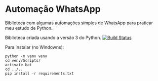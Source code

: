 # Automação WhatsApp
Biblioteca com algumas automações simples de WhatsApp para praticar meu estudo de Python.

Biblioteca criada usando a versão 3 do Python.
[![Build Status](https://app.travis-ci.com/olv-leo/automacao-whatsapp.svg?branch=master)](https://app.travis-ci.com/olv-leo/automacao-whatsapp)

Para instalar (no Windowns):
```console
python -m venv venv
cd venv/Scripts/
activate.bat
cd ../..
pip install -r requirements.txt
```